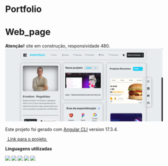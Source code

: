 # Portfolio


# Web_page
**Atenção!** site em construção, responsividade 480.
![Descrição da Imagem](https://github.com/EriveltonMGit/portifolio/raw/main/src/assets/capa.png)

Este projeto foi gerado com [Angular CLI](https://github.com/angular/angular-cli) version 17.3.4.

&nbsp;<a href="https://portifolio-dv.netlify.app/">
Link para o projeto 
</a>&nbsp;

**Linguagens utilizadas**


 <div display="flex" >
<img width="27" higth="27"   src="https://cdn.jsdelivr.net/gh/devicons/devicon@latest/icons/javascript/javascript-original.svg" />
<img width="27" higth="27"  src="https://cdn.jsdelivr.net/gh/devicons/devicon@latest/icons/html5/html5-original.svg" />
<img width="27" higth="27" src="https://cdn.jsdelivr.net/gh/devicons/devicon@latest/icons/css3/css3-original.svg" />   
<img width="30" higth="30"  src="https://cdn.jsdelivr.net/gh/devicons/devicon@latest/icons/angularjs/angularjs-original.svg" />
<img width="30" higth="30" src="https://cdn.jsdelivr.net/gh/devicons/devicon@latest/icons/nodejs/nodejs-original-wordmark.svg" />

          
</div>





